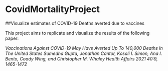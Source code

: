 # CovidMortalityProject
##Visualize estimates of COVID-19 Deaths averted due to vaccines  

This project aims to replicate and visualize the results of the following paper:

*Vaccinations Against COVID-19 May Have Averted Up To 140,000 Deaths In The United States
Sumedha Gupta, Jonathan Cantor, Kosali I. Simon, Ana I. Bento, Coady Wing, and Christopher M. Whaley
Health Affairs 2021 40:9, 1465-1472*

